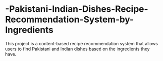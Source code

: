 # -Pakistani-Indian-Dishes-Recipe-Recommendation-System-by-Ingredients
This project is a content-based recipe recommendation system that allows users to find Pakistani and Indian dishes based on the ingredients they have.
